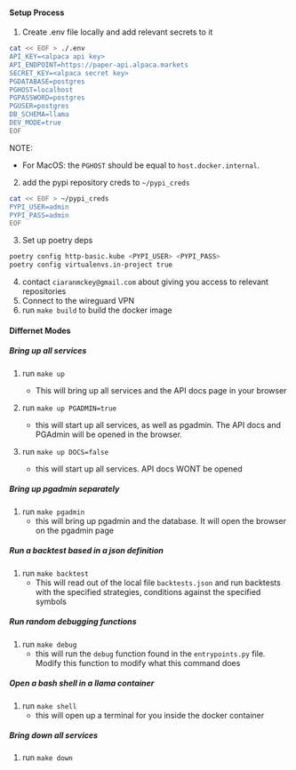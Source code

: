 #### Setup Process
1. Create .env file locally and add relevant secrets to it
```bash
cat << EOF > ./.env
API_KEY=<alpaca api key>
API_ENDPOINT=https://paper-api.alpaca.markets
SECRET_KEY=<alpaca secret key>
PGDATABASE=postgres
PGHOST=localhost
PGPASSWORD=postgres
PGUSER=postgres
DB_SCHEMA=llama
DEV_MODE=true
EOF
```

NOTE:
* For MacOS: the `PGHOST` should be equal to `host.docker.internal`.
2. add the pypi repository creds to `~/pypi_creds`
```bash
cat << EOF > ~/pypi_creds
PYPI_USER=admin
PYPI_PASS=admin
EOF
```
3. Set up poetry deps
```bash
poetry config http-basic.kube <PYPI_USER> <PYPI_PASS>
poetry config virtualenvs.in-project true
```
4. contact `ciaranmckey@gmail.com` about giving you access to relevant repositories
5. Connect to the wireguard VPN
6. run `make build` to build the docker image

#### Differnet Modes
##### Bring up all services
1. run `make up`
    - This will bring up all services and the API docs page in your browser
2. run `make up PGADMIN=true`
    - this will start up all services, as well as pgadmin. The API docs and PGAdmin will be  opened in the browser.

2. run `make up DOCS=false`
    - this will start up all services. API docs WONT be opened

##### Bring up pgadmin separately
1. run `make pgadmin`
    - this will bring up pgadmin and the database. It will open the browser on the pgadmin page

##### Run a backtest based in a json definition
1. run `make backtest`
    - This will read out of the local file `backtests.json` and run backtests with the specified strategies, conditions against the specified symbols

##### Run random debugging functions
1. run `make debug`
    - this will run the `debug` function found in the `entrypoints.py` file. Modify this function to modify what this command does

##### Open a bash shell in a llama container
1. run `make shell`
    - this will open up a terminal for you inside the docker container

##### Bring down all services
1. run `make down`

